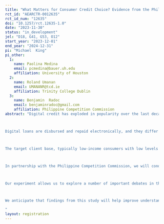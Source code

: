 ```yaml
---
title: "What Matters for Consumer Credit Choice? Evidence from the Philippine Digital Credit Market"
rct_id: "AEARCTR-0012635"
rct_id_num: "12635"
doi: "10.1257/rct.12635-1.0"
date: "2023-11-30"
status: "in_development"
jel: "D18, G41, G53, O12"
start_year: "2023-12-01"
end_year: "2024-12-31"
pi: "Michael  King"
pi_other:
  1:
    name: Paolina Medina
    email: pcmedina@bauer.uh.edu
    affiliation: University of Houston
  2:
    name: Roland Umanan
    email: UMANANR@tcd.ie
    affiliation: Trinity College Dublin
  3:
    name: Benjamin  Radoc
    email: benjaminradoc@gmail.com
    affiliation: Philippine Competition Commission
abstract: "Digital credit has exploded in popularity over the last decade with the number of digital lenders growing nearly tenfold globally (Venkatesan, 2023). Although digital credit offers significant potential to advance financial inclusion by allowing previously unbanked and underbanked consumers access credit (Bharadwaj and Suri, 2020), the speed and ease of access to digital credit has raised several consumer protection concerns particularly in low- and middle-income countries (LMICs). 

Digital loans are disbursed and repaid electronically, and they differ from traditional credit in several aspects: approval is nearly instantaneous, evaluation of loan application is automated, loans are processed remotely without requiring in-person interaction, and loan decisions are typically determined using “non-traditional data” such as mobile phone data (Francis et al., 2017). The most popular form of digital credit offered in the Philippines is short-term, high-interest, small amount consumer loans disbursed via mobile money platforms (e.g., FMA, 2021; Francis et al., 2017). Despite being costly, the popularity of digital credit in the Philippines suggests unmet demand for credit. However, the surge in customer complaints concerning inadequate disclosures, misrepresentations, high interest rates, and unreasonable collection practices (e.g., FMA, 2021; Tamayo, 2021), also indicates the need to build a stronger evidence base to improve consumer protection in digital lending. 

The target client base, typically low-income consumers with low levels of financial literacy, and influenced by typical human behavioral biases such as weak self-control, present bias, overconfidence and limited attention, are susceptible to exploitation due to poor transparency of fees and loan terms and costly roll-over refinancing (Garz et al., 2021). Furthermore, most digital credit borrowers live precarious financial existences that allow little room for financial error and poor consumer decisions can have debilitating immediate and long-term consequences. In the short term, poor consumer decisions can worsen the borrowers’ cash flow position and induce over-indebtedness that could ultimately result in them being shut out of credit markets (Skiba and Tobacman, 2019; Melzer, 2011). In the long- term, over-indebtedness can cause asset erosion and poor psychological health (Gathergood, 2012). 

In partnership with the Philippine Competition Commission, we will conduct an online survey and embed a discrete choice experiment (DCE) to provide evidence on how loan choice is affected by behaviourally-informed disclosures and alterations to the choice architecture. After passing the screening questions and answering socio-demographic questions, we will randomly assign respondents to one of the eight treatment arms or the control group. The core task involves choosing the most preferred option from six hypothetical digital credit products which vary across a number of product attributes. The control group will be presented with a set of digital loan choices, inspired by real products, and presented similarly to how they are marketed to consumers in the Philippines (with partial information and informed by specific marketing strategies), requiring potential customers to hover the mouse around to access information on nominal interest rates, processing fees, etc. The first two treatment arms involve provision of additional product information, specifically product attributes a regulator might request be presented in the fine print, These two treatment arms present the six products in random order and involve the clarification of product attributes with and without the total cost of credit (effective interest rate). The remaining six treatment arms involve a ranking one of five product attributes, followed by the final treatment which allows the participant to choose the attribute of ranking.

Our experiment allows us to explore a number of important debates in the literature.  First, explored in other credit markets, is how awareness or naivete about one's own abilities and preferences affect product choice (Alcott et.al. 2022; Ausubel 1991; Campbell 2016). We measure borrowers' overconfidence and perceived time inconsistency, and examine their relationship with individual choice of digital loan products. We are specifically interested in testing how generalized overconfidence and perceived time inconsistency affect the weights that consumers place on contingent costs, such as late payment fees or the cost of repeated borrowing, which are only relevant for individuals who believe they will miss a payment or borrow repeatedly.

We anticipate that findings from this study will help improve understanding of consumer protection issues in the digital credit market globally. Across the regulators in the Philippines there is a shared sense that more needs to be done to equip consumers with tools to identify “appropriate” financial products as continued exploitation of consumers will lower willingness to access digital financial services (DFS) and erode trust in the broader financial system (e.g., Garz et al., 2021; McKee et al., 2015). 
"
layout: registration
---
```


